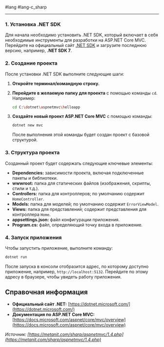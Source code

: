 #lang #lang-c_sharp 

---
### 1. Установка .NET SDK

Для начала необходимо установить .NET SDK, который включает в себя необходимые инструменты для разработки на ASP.NET Core MVC. Перейдите на официальный сайт [.NET SDK](https://dotnet.microsoft.com/download) и загрузите последнюю версию, например, **.NET SDK 7**.

### 2. Создание проекта

После установки .NET SDK выполните следующие шаги:

1. **Откройте терминал/командную строку.**
2. **Перейдите в желаемую папку для проекта** с помощью команды `cd`. Например:
    ```bash
    cd C:\dotnet\aspnetmvc\helloapp
    ```
    
3. **Создайте новый проект ASP.NET Core MVC** с помощью команды:
    ```bash
    dotnet new mvc
    ```
    После выполнения этой команды будет создан проект с базовой структурой.

### 3. Структура проекта

Созданный проект будет содержать следующие ключевые элементы:

- **Dependencies:** зависимости проекта, включая подключенные пакеты и библиотеки.
- **wwwroot:** папка для статических файлов (изображения, скрипты, стили и т.д.).
- **Controllers:** папка для контроллеров; по умолчанию содержит `HomeController`.
- **Models:** папка для моделей; по умолчанию содержит `ErrorViewModel`.
- **Views:** папка для представлений; содержит представления для контроллера `Home`.
- **appsettings.json:** файл конфигурации приложения.
- **Program.cs:** файл, определяющий точку входа в приложение.

### 4. Запуск приложения

Чтобы запустить приложение, выполните команду:

```bash
dotnet run
```

После запуска в консоли отобразится адрес, по которому доступно приложение, например, `http://localhost:5132`. Перейдите по этому адресу в браузере, чтобы увидеть работу приложения.

## Справочная информация

- **Официальный сайт .NET:** [https://dotnet.microsoft.com/](https://dotnet.microsoft.com/)
- **Документация по ASP.NET Core MVC:** [https://docs.microsoft.com/aspnet/core/mvc/overview](https://docs.microsoft.com/aspnet/core/mvc/overview)

_Источник: [https://metanit.com/sharp/aspnetmvc/1.4.php](https://metanit.com/sharp/aspnetmvc/1.4.php)_